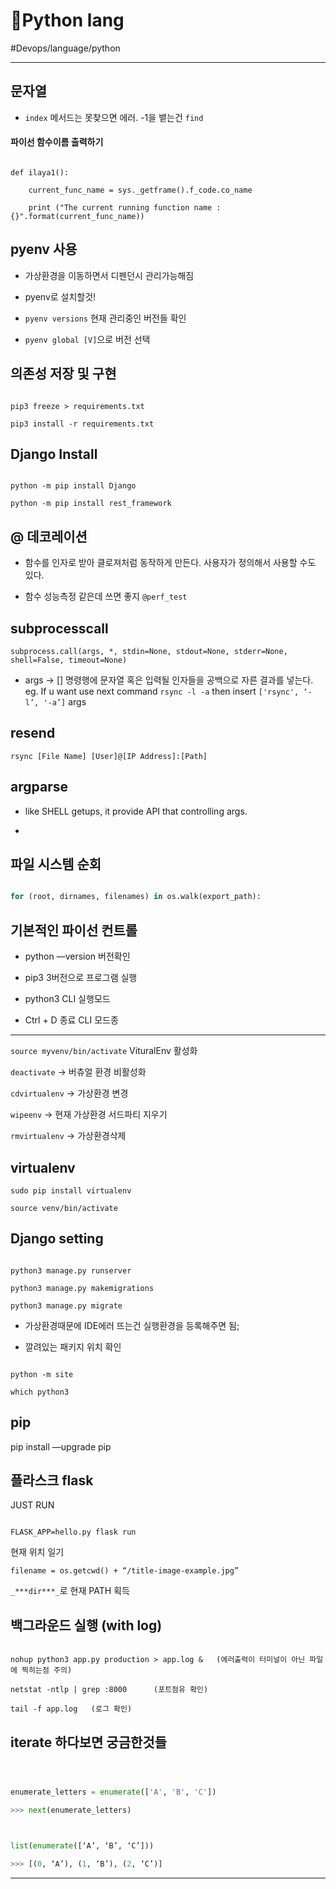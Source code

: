 # 🐍Python lang

#Devops/language/python

---





## 문자열

* `index` 메서드는 못찾으면 에러. -1을 뱉는건 `find`

#### 파이선 함수이름 출력하기

```

def ilaya1():

    current_func_name = sys._getframe().f_code.co_name

    print ("The current running function name : {}".format(current_func_name))

```





## pyenv 사용

* 가상환경을 이동하면서 디펜던시 관리가능해짐

* pyenv로 설치할것!

* `pyenv versions` 현재 관리중인 버전들 확인

* `pyenv global [V]`으로 버전 선택

## 의존성 저장 및 구현

```

pip3 freeze > requirements.txt

pip3 install -r requirements.txt

```



## Django Install

```

python -m pip install Django

python -m pip install rest_framework

```



## @ 데코레이션

* 함수를 인자로 받아 클로져처럼 동작하게 만든다. 사용자가 정의해서 사용할 수도 있다.

* 함수 성능측정 같은데 쓰면 좋지 `@perf_test`



## subprocesscall

`subprocess.call(args, *, stdin=None, stdout=None, stderr=None, shell=False, timeout=None)`

* args -> [] 명령행에 문자열 혹은 입력될 인자들을 공백으로 자른 결과를 넣는다. eg. If u want use next command `rsync -l -a`  then insert  `['rsync', ‘-l’, '-a’]` args



## resend

`rsync [File Name] [User]@[IP Address]:[Path]`



## argparse

* like SHELL getups, it provide API that controlling args.

* 

## 파일 시스템 순회

```python

for (root, dirnames, filenames) in os.walk(export_path):

```



## 기본적인 파이선 컨트롤

- python —version      버전확인

- pip3      3버전으로 프로그램 실행

- python3     CLI 실행모드

- Ctrl + D 종료     CLI 모드종

- - - - - - -



`source myvenv/bin/activate` VituralEnv 활성화

`deactivate`  → 버츄얼 환경 비활성화

`cdvirtualenv` →  가상환경 변경 

`wipeenv` → 현재 가상환경 서드파티 지우기

`rmvirtualenv` →  가상환경삭제



## virtualenv

`sudo pip install virtualenv`

`source venv/bin/activate`



## Django setting

```

python3 manage.py runserver

python3 manage.py makemigrations

python3 manage.py migrate  

```

* 가상환경때문에 IDE에러 뜨는건 실행환경을 등록해주면 됨;

* 깔려있는 패키지 위치 확인

```

python -m site

which python3

```



## pip

pip install —upgrade pip



## 플라스크 flask

JUST RUN

```

FLASK_APP=hello.py flask run

```

현재 위치 일기

`filename = os.getcwd() + “/title-image-example.jpg”` 



`_***dir***_`로 현재 PATH 획득





## 백그라운드 실행 (with log)

```

nohup python3 app.py production > app.log &   (에러출력이 터미널이 아닌 파일에 찍히는점 주의)

netstat -ntlp | grep :8000      (포트점유 확인)

tail -f app.log   (로그 확인)

```





## iterate 하다보면 궁금한것들

```python



enumerate_letters = enumerate(['A', 'B', 'C'])

>>> next(enumerate_letters)



list(enumerate([‘A’, ‘B’, ‘C’]))

>>> [(0, ‘A’), (1, ‘B’), (2, ‘C’)]

```



---